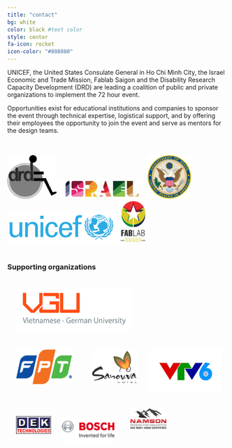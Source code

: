 ```yaml
---
title: "contact"
bg: white
color: black #text color
style: center
fa-icon: rocket 
icon-color: "#808080" 
---
```

<span class="more-icons">
<a href="mailto: tomvietnam.org@gmail.com"><i class="fa fa-envelope fa-3x"></i></a>
<a href="https://www.facebook.com/TOMVietnam2016/"><i class="fa fa-facebook-square fa-3x"></i></a>
</span>

<p>UNICEF, the United States Consulate General in Ho Chi Minh City, the Israel Economic and Trade Mission, Fablab Saigon and the Disability Research Capacity Development (DRD) are leading a coalition of public and private organizations to implement the 72 hour event.</p>

<p>Opportunities exist for educational institutions and companies to sponsor the event through technical expertise, logistical support, and by offering their employees the opportunity to join the event and serve as mentors for the design teams.</p>

<br style="clear"/>
<br style="clear"/>

<div style="vertical-align: middle;">
<img style="height: 100px;" src="/img/drd_logo.png"/>
<img src="/img/israel_logo.jpg"/>
<img style="height: 100px;" src="/img/US-DeptOfState-Seal.png"/>
<img src="/img/unicef_logo.png"/>
<img style="height: 100px;" src="/img/fablab_saigon_logo_small.png"/>
</div>

<br style="clear"/>

<h3>Supporting organizations</h3>

<div style="vertical-align: middle;">
<img style="height: 100px; margin: 20px;" src="/img/VGU_logo.jpg"/>
<br style="clear"/>
<img style="height: 80px; margin: 20px;" src="/img/FPT_logo.png"/>
<img style="height: 80px; margin: 20px;" src="/img/sanouva_logo.png"/>
<img style="height: 100px; margin: 0px;" src="/img/vtv6_logo.png"/>
<br style="clear"/>
<img style="height: 40px; margin: 20px;" src="/img/dek_logo.gif"/>
<img style="height: 60px; margin: 0px;" src="/img/bosch_logo.png"/>
<img style="height: 50px; margin: 30px;" src="/img/namson_logo.png"/>
</div>

